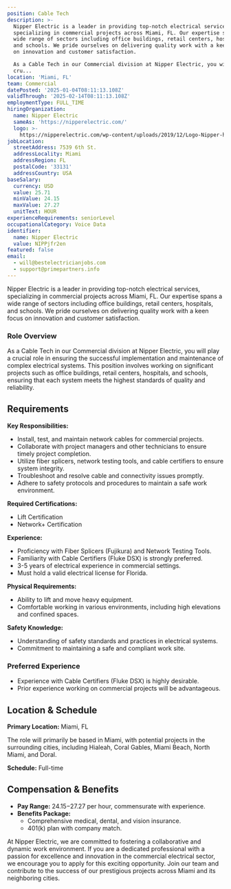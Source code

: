 ```yaml
---
position: Cable Tech
description: >-
  Nipper Electric is a leader in providing top-notch electrical services,
  specializing in commercial projects across Miami, FL. Our expertise spans a
  wide range of sectors including office buildings, retail centers, hospitals,
  and schools. We pride ourselves on delivering quality work with a keen focus
  on innovation and customer satisfaction.

  As a Cable Tech in our Commercial division at Nipper Electric, you will play a
  cru...
location: 'Miami, FL'
team: Commercial
datePosted: '2025-01-04T08:11:13.108Z'
validThrough: '2025-02-14T08:11:13.108Z'
employmentType: FULL_TIME
hiringOrganization:
  name: Nipper Electric
  sameAs: 'https://nipperelectric.com/'
  logo: >-
    https://nipperelectric.com/wp-content/uploads/2019/12/Logo-Nipper-horizontal-primary.png
jobLocation:
  streetAddress: 7539 6th St.
  addressLocality: Miami
  addressRegion: FL
  postalCode: '33131'
  addressCountry: USA
baseSalary:
  currency: USD
  value: 25.71
  minValue: 24.15
  maxValue: 27.27
  unitText: HOUR
experienceRequirements: seniorLevel
occupationalCategory: Voice Data
identifier:
  name: Nipper Electric
  value: NIPPjfr2en
featured: false
email:
  - will@bestelectricianjobs.com
  - support@primepartners.info
---
```




Nipper Electric is a leader in providing top-notch electrical services, specializing in commercial projects across Miami, FL. Our expertise spans a wide range of sectors including office buildings, retail centers, hospitals, and schools. We pride ourselves on delivering quality work with a keen focus on innovation and customer satisfaction.

### Role Overview

As a Cable Tech in our Commercial division at Nipper Electric, you will play a crucial role in ensuring the successful implementation and maintenance of complex electrical systems. This position involves working on significant projects such as office buildings, retail centers, hospitals, and schools, ensuring that each system meets the highest standards of quality and reliability.

## Requirements

**Key Responsibilities:**
- Install, test, and maintain network cables for commercial projects.
- Collaborate with project managers and other technicians to ensure timely project completion.
- Utilize fiber splicers, network testing tools, and cable certifiers to ensure system integrity.
- Troubleshoot and resolve cable and connectivity issues promptly.
- Adhere to safety protocols and procedures to maintain a safe work environment.

**Required Certifications:**
- Lift Certification
- Network+ Certification

**Experience:**
- Proficiency with Fiber Splicers (Fujikura) and Network Testing Tools.
- Familiarity with Cable Certifiers (Fluke DSX) is strongly preferred.
- 3-5 years of electrical experience in commercial settings.
- Must hold a valid electrical license for Florida.

**Physical Requirements:**
- Ability to lift and move heavy equipment.
- Comfortable working in various environments, including high elevations and confined spaces.

**Safety Knowledge:**
- Understanding of safety standards and practices in electrical systems.
- Commitment to maintaining a safe and compliant work site.

### Preferred Experience

- Experience with Cable Certifiers (Fluke DSX) is highly desirable.
- Prior experience working on commercial projects will be advantageous.

## Location & Schedule

**Primary Location:** Miami, FL

The role will primarily be based in Miami, with potential projects in the surrounding cities, including Hialeah, Coral Gables, Miami Beach, North Miami, and Doral.

**Schedule:** Full-time

## Compensation & Benefits

- **Pay Range:** $24.15-$27.27 per hour, commensurate with experience.
- **Benefits Package:**
  - Comprehensive medical, dental, and vision insurance.
  - 401(k) plan with company match.

At Nipper Electric, we are committed to fostering a collaborative and dynamic work environment. If you are a dedicated professional with a passion for excellence and innovation in the commercial electrical sector, we encourage you to apply for this exciting opportunity. Join our team and contribute to the success of our prestigious projects across Miami and its neighboring cities.
